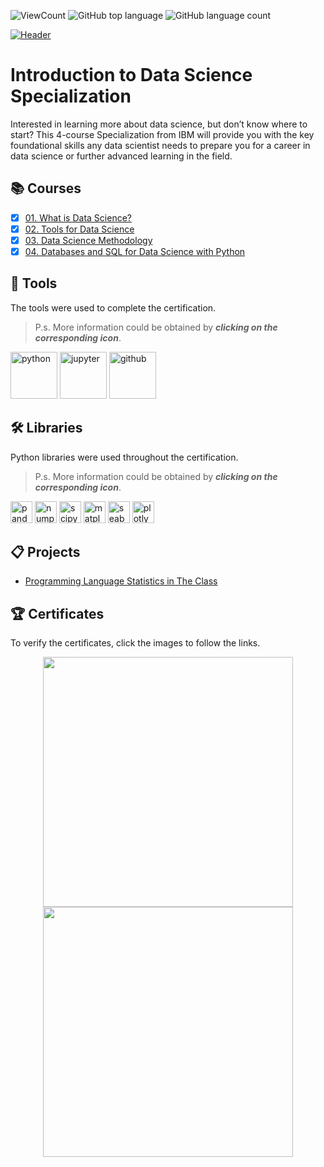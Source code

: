 ![ViewCount](https://views.whatilearened.today/views/github/adam951502/IBM-Introduction-to-Data-Science-Specialization.svg?cache=remove)
![GitHub top language](https://img.shields.io/github/languages/top/adam951502/IBM-Introduction-to-Data-Science-Specialization?style=flat)
![GitHub language count](https://img.shields.io/github/languages/count/adam951502/IBM-Introduction-to-Data-Science-Specialization?style=flat)

[![Header](https://github.com/adam951502/IBM-Introduction-to-Data-Science-Specialization/assets/52702712/98e0bc9a-2eaa-4044-9b2b-dd206826fb3a)](https://www.coursera.org/specializations/introduction-data-science)


# Introduction to Data Science Specialization

Interested in learning more about data science, but don’t know where to start? This 4-course Specialization from IBM will provide you with the key foundational skills any data scientist needs to prepare you for a career in data science or further advanced learning in the field.  


## :books: Courses
- [x] [01. What is Data Science?](01.%20What%20is%20Data%20Science/)
- [x] [02. Tools for Data Science](02.%20Tools%20for%20Data%20Science/)
- [x] [03. Data Science Methodology](03.%20Data%20Science%20Methodology)
- [x] [04. Databases and SQL for Data Science with Python](04.%20Databases%20and%20SQL%20for%20Data%20Science%20with%20Python/)

## :toolbox: Tools
The tools were used to complete the certification.
>P.s. More information could be obtained by ___clicking on the corresponding icon___.  

[<img src="https://user-images.githubusercontent.com/52702712/198737283-f27df526-5d1f-41c9-b259-2cb5be49e988.png" height="75" alt="python">](https://www.w3schools.com/python/)
[<img src="https://user-images.githubusercontent.com/52702712/198736730-54c64a0c-4d21-4cc6-95c7-2bdc532829a6.png" height="75" alt="jupyter">](https://docs.jupyter.org/en/latest/#)
[<img src="https://user-images.githubusercontent.com/52702712/198736642-4996fa57-8f26-4e00-911f-9d307859cc4d.png" height="75" alt="github">](https://rogerdudler.github.io/git-guide/index.html)


## :hammer_and_wrench: Libraries
Python libraries were used throughout the certification.
>P.s. More information could be obtained by ___clicking on the corresponding icon___.  

[<img  src="https://user-images.githubusercontent.com/52702712/198739637-39f657d8-f8ce-449a-9ec4-df70abca3a9f.png" alt="pandas" height="35">](https://pandas.pydata.org/)
[<img  src="https://user-images.githubusercontent.com/52702712/198732726-4ddf12d8-7124-4df5-a013-5bbf5339b3db.png" alt="numpy" height="35">](https://numpy.org/)
[<img  src="https://user-images.githubusercontent.com/52702712/198732854-5d10cb9c-b937-4d59-b899-d056b671335b.png" alt="scipy" height="35">](https://scipy.org/)
[<img  src="https://user-images.githubusercontent.com/52702712/198739523-ff8901c4-e4dd-4a5a-b328-61112f6f0cb1.svg" alt="matplotlib" height="35">](https://matplotlib.org/)
[<img  src="https://user-images.githubusercontent.com/52702712/198739517-8c52f4b9-bc44-4505-b915-01ebf36c3904.svg" alt="seaborn" height="35">](https://seaborn.pydata.org/)
[<img  src="https://user-images.githubusercontent.com/52702712/198739496-c87c3325-45a9-42c7-8d22-31c5ff2e8ac2.png" alt="plotly" height="35">](https://plotly.com/)

## :clipboard: Projects
- [Programming Language Statistics in The Class](https://github.com/adam951502/IBM_Data_Science_Professional_Certificate/blob/main/02.%20Tools%20for%20Data%20Science/Final%20Assignment/Tools%20for%20Data%20Science%20Assignment%20.ipynb)

## 🏆 Certificates 
To verify the certificates, click the images to follow the links.

<p align="middle">
  <a href="https://www.coursera.org/account/accomplishments/specialization/DE38N88UKCGS"><img src="https://github.com/adam951502/IBM-Introduction-to-Data-Science-Specialization/assets/52702712/c26d2663-4615-4285-a12a-67bdafdbc05e" height="400"></a>
  <a href="https://www.credly.com/badges/a294304e-2d97-4ba7-ae44-11ae2f7e8250/public_url"><img src="https://github.com/adam951502/IBM-Introduction-to-Data-Science-Specialization/assets/52702712/1834d8b0-e6fc-4953-bd68-9d7acfb8c85b" height="400"></a>
</p>
